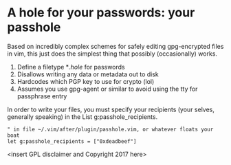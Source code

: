 # A hole for your passwords: your passhole

Based on incredibly complex schemes for safely editing gpg-encrypted files in
vim, this just does the simplest thing that possibly (occasionally) works.

1. Define a filetype **.hole* for passwords
1. Disallows writing any data or metadata out to disk
2. Hardcodes which PGP key to use for crypto (lol)
3. Assumes you use gpg-agent or similar to avoid using the tty for passphrase
   entry

In order to write your files, you must specify your recipients (your selves,
generally speaking) in the List g:passhole_recipients.

```vim
" in file ~/.vim/after/plugin/passhole.vim, or whatever floats your boat
let g:passhole_recipients = ["0xdeadbeef"]
```

\<insert GPL disclaimer and Copyright 2017 here>
